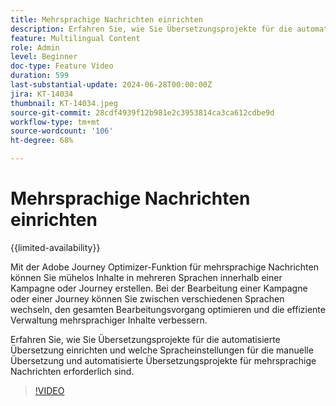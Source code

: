 ```yaml
---
title: Mehrsprachige Nachrichten einrichten
description: Erfahren Sie, wie Sie Übersetzungsprojekte für die automatisierte Übersetzung einrichten und die erforderliche Spracheinstellung für manuelle Übersetzung und automatisierte Übersetzungsprojekte für mehrsprachige Nachrichten festlegen.
feature: Multilingual Content
role: Admin
level: Beginner
doc-type: Feature Video
duration: 599
last-substantial-update: 2024-06-28T00:00:00Z
jira: KT-14034
thumbnail: KT-14034.jpeg
source-git-commit: 28cdf4939f12b981e2c3953814ca3ca612cdbe9d
workflow-type: tm+mt
source-wordcount: '106'
ht-degree: 68%

---
```



# Mehrsprachige Nachrichten einrichten

{{limited-availability}}

Mit der Adobe Journey Optimizer-Funktion für mehrsprachige Nachrichten können Sie mühelos Inhalte in mehreren Sprachen innerhalb einer Kampagne oder Journey erstellen. Bei der Bearbeitung einer Kampagne oder einer Journey können Sie zwischen verschiedenen Sprachen wechseln, den gesamten Bearbeitungsvorgang optimieren und die effiziente Verwaltung mehrsprachiger Inhalte verbessern.

Erfahren Sie, wie Sie Übersetzungsprojekte für die automatisierte Übersetzung einrichten und welche Spracheinstellungen für die manuelle Übersetzung und automatisierte Übersetzungsprojekte für mehrsprachige Nachrichten erforderlich sind.
 
>[!VIDEO](https://video.tv.adobe.com/v/3430661/?learn=on)

